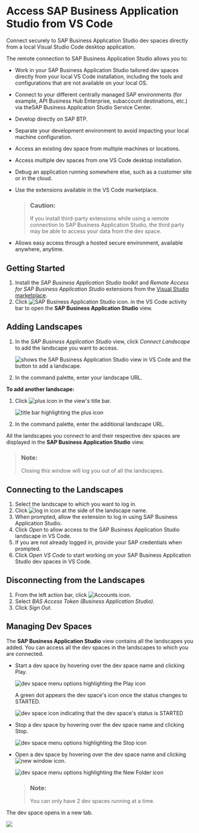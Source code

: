 <!-- loio6b18cc8329b54bff9bccf82c2b60f445 -->

# Access SAP Business Application Studio from VS Code

Connect securely to SAP Business Application Studio dev spaces directly from a local Visual Studio Code desktop application.

The remote connection to SAP Business Application Studio allows you to:

-   Work in your SAP Business Application Studio tailored dev spaces directly from your local VS Code installation, including the tools and configurations that are not available on your local OS.
-   Connect to your different centrally managed SAP environments \(for example, API Business Hub Enterprise, subaccount destinations, etc.\) via theSAP Business Application Studio Service Center.
-   Develop directly on SAP BTP.
-   Separate your development environment to avoid impacting your local machine configuration.
-   Access an existing dev space from multiple machines or locations.
-   Access multiple dev spaces from one VS Code desktop installation.
-   Debug an application running somewhere else, such as a customer site or in the cloud.
-   Use the extensions available in the VS Code marketplace.

    > ### Caution:  
    > If you install third-party extensions while using a remote connection to SAP Business Application Studio, the third party may be able to access your data from the dev space.

-   Allows easy access through a hosted secure environment, available anywhere, anytime.



<a name="loio6b18cc8329b54bff9bccf82c2b60f445__section_ov5_fkf_qxb"/>

## Getting Started

1.  Install the *SAP Business Application Studio toolkit* and *Remote Access for SAP Business Application Studio* extensions from the [Visual Studio marketplace](https://marketplace.visualstudio.com/search?term=SAP%20Business%20Application%20Studio&target=VSCode&category=All%20categories&sortBy=Relevance).
2.  Click ![SAP Business Application Studio icon.](images/bas_view_cff2717.png) in the VS Code activity bar to open the **SAP Business Application Studio** view.



<a name="loio6b18cc8329b54bff9bccf82c2b60f445__section_ovq_fjf_qxb"/>

## Adding Landscapes

1.  In the *SAP Business Application Studio* view, click *Connect Landscape* to add the landscape you want to access.

    ![shows the SAP Business Application Studio view in VS Code and the button to add a landscape.](images/Add_a_landscape_6fd8072.png)

2.  In the command palette, enter your landscape URL.

**To add another landscape:**

1.  Click ![plus icon](images/plus_sign_dark_theme_5dc9f50.png) in the view's title bar.

    ![title bar highlighting the plus icon](images/New_landscape_0efa1b6.png)

2.  In the command palette, enter the additional landscape URL.


All the landscapes you connect to and their respective dev spaces are displayed in the **SAP Business Application Studio** view.

> ### Note:  
> Closing this window will log you out of all the landscapes.



<a name="loio6b18cc8329b54bff9bccf82c2b60f445__section_c4p_z3w_pxb"/>

## Connecting to the Landscapes

1.  Select the landscape to which you want to log in.
2.  Click ![log in icon at the side of the landscape name](images/logging_in_a9c44de.png).
3.  When prompted, allow the extension to log in using SAP Business Application Studio.
4.  Click *Open* to allow access to the SAP Business Application Studio landscape in VS Code.
5.  If you are not already logged in, provide your SAP credentials when prompted.
6.  Click *Open VS Code* to start working on your SAP Business Application Studio dev spaces in VS Code.



<a name="loio6b18cc8329b54bff9bccf82c2b60f445__section_tcg_qjs_sxb"/>

## Disconnecting from the Landscapes

1.  From the left action bar, click ![Accounts icon](images/accounts_a2325b0.png).
2.  Select *BAS Access Token \(Business Application Studio\)*.
3.  Click *Sign Out*.



<a name="loio6b18cc8329b54bff9bccf82c2b60f445__section_nc4_32x_pxb"/>

## Managing Dev Spaces

The **SAP Business Application Studio** view contains all the landscapes you added. You can access all the dev spaces in the landscapes to which you are connected.

-   Start a dev space by hovering over the dev space name and clicking Play.

    ![dev space menu options highlighting the Play icon](images/start_dev_space_7b58bde.png)

    A green dot appears the dev space's icon once the status changes to STARTED.

    ![dev space icon indicating that the dev space's status is STARTED](images/started_icon_6a6a8ab.png)

-   Stop a dev space by hovering over the dev space name and clicking Stop.

    ![dev space menu options highlighting the Stop icon](images/stop_icon_f56482d.png)

-   Open a dev space by hovering over the dev space name and clicking ![new window icon](images/open_dev_space_a3ba338.png).

    ![dev space menu options highlighting the New Folder icon](images/open_dev_space_vs_code_9165513.png)

    > ### Note:  
    > You can only have 2 dev spaces running at a time.


The dev space opens in a new tab.

![](images/storyboard_in_vs_code_2edddc4.png)

